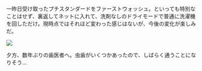 一昨日受け取ったプチスタンダードをファーストウォッシュ。といっても特別なことはせず、裏返してネットに入れて、洗剤なしのドライモードで普通に洗濯機を回しただけ。現時点ではそれほど変わった感じはないが、今後の変化が楽しみだ。

![](https://photos.old.apkas.net/medium/202404/20240412-092709.webp)

夕方、数年ぶりの歯医者へ。虫歯がいくつかあったので、しばらく通うことになりそう...
